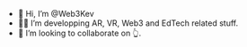 - 👋 Hi, I’m @Web3Kev
- 🧑‍💻 I’m developping AR, VR, Web3 and EdTech related stuff.
- 💞️ I’m looking to collaborate on 👆. 


<!---
Web3Kev/Web3Kev is a ✨ special ✨ repository because its `README.md` (this file) appears on your GitHub profile.
You can click the Preview link to take a look at your changes.
--->
